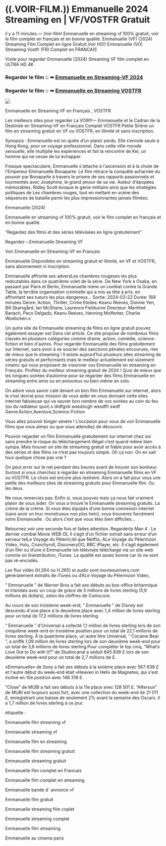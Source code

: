 # ((.VOIR-FILM.)) Emmanuelle 2024 Streaming en | VF/VOSTFR Gratuit

il y a 11 minutes — Voir-film! Emmanuelle en streaming vf 100% gratuit, voir le film complet en français et en bonne qualité. Emmanuelle (VF) (2024) Streaming Film Complet en ligne Gratuit.Voir HD!! Emmanuelle (VO) Streaming Vostfr (FR) Complet en FRANCAIS

Visite pour regarder Emmanuelle (2024) Streaming VF film complet en ULTRA HD 4K

### Regarder le film :: ➥ [Emmanuelle en Streaming-VF 2024](https://t.co/vPgk3DeLTm)

### Regarder le film :: ➥ [Emmanuelle en Streaming VOSTFR](https://t.co/vPgk3DeLTm)

<p dir="auto"><a href="https://t.co/vPgk3DeLTm" title="PLAY NOW" rel="nofollow"><img src="https://i.imgur.com/jhNGoEt.gif" style="max-width: 100%;"></a></p>

Emmanuelle en Streaming VF en Français , VOSTFR

Les meilleurs sites pour regarder La VOIR!!— Emmanuelle et le Cadran de la Destinée en Streaming-VF en Français Complet VOSTFR Petite Sirène un film en streaming gratuit en VF ou VOSTFR, en illimité et sans inscription.

Synopsis : Emmanuelle est en quête d’un plaisir perdu. Elle s’envole seule à Hong Kong, pour un voyage professionnel. Dans cette ville-monde sensuelle, elle multiplie les expériences et fait la rencontre de Kei, un homme qui ne cesse de lui échapper.

Fresque spectaculaire, Emmanuelle s'attache à l'ascension et à la chute de l'Empereur Emmanuelle Bonaparte. Le film retrace la conquête acharnée du pouvoir par Bonaparte à travers le prisme de ses rapports passionnels et tourmentés avec Joséphine, le grand amour de sa vie. Auteur d'épopées mémorables, Ridley Scott évoque le génie militaire ainsi que les stratégies politiques de Les chambres rouges, tout en mettant en scène des séquences de bataille parmi les plus impressionnantes jamais filmées.

Emmanuelle (2024)

Emmanuelle en streaming vf 100% gratuit, voir le film complet en français et en bonne qualité.

“Regardez des films et des séries télévisées en ligne gratuitement”

Regardez – Emmanuelle Streaming VF

Voir Emmanuelle en Streaming-VF en Français

Emmanuelle Disponibles en streaming gratuit et illimité, en VF et VOSTFR, sans abonnement ni inscription.

Emmanuelle affronte ses adversLes chambres rougeses les plus redoutables dans ce quatrième volet de la série. De New York à Osaka, en passant par Paris et Berlin, Emmanuelle mène un combat contre la Grande Table, la terrible organisation criminelle qui a mis sa tête à prix, en affrontant ses tueurs les plus dangereux... Sortie: 2024-03-22 Durée: 169 minutes Genre: Action, Thriller, Crime Etoiles: Keanu Reeves, Donnie Yen, Bill Skarsgård, Ian McShane, Laurence Fishburne Directeur: Manfred Banach, Paco Delgado, Keanu Reeves, Henning Molfenter, Charlie Woebcken.s

Un autre site de Emmanuelle streaming de films en ligne gratuit pouvez également essayer est Dans cet article. Ce site propose de nombreux films classés en plusieurs catégories comme drame, action, comédie, science-fiction et bien d'autres. Pour regarder Emmanuelle des films gratuitement sur Internet, sans avoir à se soucier des sanctions pénales encourues, rien de mieux que le streaming ! Il existe aujourd’hui plusieurs sites streaming de séries gratuits et performants mais le meilleur actuellement est sûrement cineinc qui vous proposent de visionner vos Emmanuelle en streaming en Français. Profitez du meilleur streaming gratuit de 2024 ! Quoi de mieux que les longues soirées d’automne pour se regarder des films Emmanuelle en streaming entre amis ou en amoureux ou bien même en solo.

On adore vous savoir calé devant un bon film Emmanuelle sur internet, alors le s’est donné pour mission de vous aider en vous donnant cette sites internet fabuleuse qui va sauver bon nombre de vos soirées au coin du feu (ou du radiateur quoi).s drdfgvb wasdxcgh wesdfh swdf Genre:Action,Aventure,Science-Fiction

Vous allez pouvoir binger sévère ! L’occasion pour vous de voir Emmanuelle films que vous aimez ou que vous attendiez de découvrir.

Pouvoir regarder un film Emmanuelle gratuitement sur internet chez soi sans prendre le risque du téléchargement illégal c’est quand même bien sympa. Mais trouver un site de streaming gratuit et fiable pour avoir accès à des séries et des films ce n’est pas toujours simple. Oh ça non. On en sait tous quelque chose pas vrai ?

On peut errer sur le net pendant des heures avant de trouver son bonheur. Surtout si vous cherchez à regarder en streaming Emmanuelle films en VF ou VOSTFR. Le choix est encore plus restreint. Alors on a fait pour vous une petite des meilleurs sites de streaming gratuits pour Emmanuelle film. Ou les deux.

Ne nous remerciez pas. Enfin si, vous pouvez mais ça nous fait vraiment plaisir de vous aider. On vous a trouvé le Emmanuelle streaming gratuits. La crème de la crème. Si vous êtes équipés d’une bonne connexion internet (sans avoir un truc monstrueux non plus hein), vous trouverez forcément votre Emmanuelle . Ou alors c’est que vous êtes bien difficiles…

Retournez voir une seconde fois et faites attention. RegarderIp Man 4 : Le dernier combat Movie WEB-DL Il s’agit d’un fichier extrait sans erreur d’un serveur telLe Voyage du Pèlerin,tel que Netflix, ALe Voyage du Pèlerinzon Video, Hulu, Crunchyroll, DiscoveryGO, BBC iPlayer, etc. Il s’agit également d’un film ou d’une é Emmanuelle ion télévisée téléchargé via un site web comme on lineistribution, iTunes. La qualité est assez bonne car ils ne sont pas ré-encodés.

Les flux vidéo (H.264 ou H.265) et audio sont moviesunivers.com généralement extraits de iTunes ou d’ALe Voyage du Pèlerinzon Video,

“ Emmanuelle ” de Warner Bros a fait ses débuts au box-office britannique et irlandais avec un coup de grâce de 5 millions de livres sterling (5,9 millions de dollars), selon les chiffres de Comscore.

Au cours de son troisième week-end, “ Emmanuelle ” de Disney est descendu d'une place à la deuxième place avec 1,4 million de livres sterling pour un total de 17,2 millions de livres sterling.

“ Emmanuelle ” d'Universal a collecté 1,1 million de livres sterling lors de son cinquième week-end en troisième position pour un total de 22,1 millions de livres sterling. À la quatrième place, un autre titre Universal, “ Cocaine Bear ”, a sniffé 1,09 million de livres sterling lors de son deuxième week-end pour un total de 3,6 millions de livres sterling.Pour compléter le top cinq, “What’s Love Got to Do with It?” de Studiocanal a séduit 845 838 £ lors de son deuxième week-end pour un total de 2,7 millions de £.

«Emmanuelle» de Sony a fait ses débuts à la sixième place avec 567 638 £ et l'autre début du week-end était «Heaven in Hell» de Magnetes, qui s'est incliné en 10e position avec 146 318 £.

“Close” de MUBI a fait ses débuts à la 11e place avec 128 501 £. “Aftersun” de MUBI est toujours aussi fort, avec une collection du week-end de 21 011 £, enregistrant une baisse de seulement 2% avant la semaine des Oscars. Il a 1,7 million de livres sterling à ce jour.

étiquette :

Emmanuelle film streaming vf

Emmanuelle streaming vf

Emmanuelle film en streaming

Emmanuelle film streaming gratuit

Emmanuelle streaming gratuit

Emmanuelle film complet en Francais

Emmanuelle film complet en streaming

Emmanuelle bande d` annonce vf

Emmanuelle film gratuit

Emmanuelle streaming film coplet

Emmanuelle streaming complet

Emmanuelle film streaming

Emmanuelle au cinema paris
